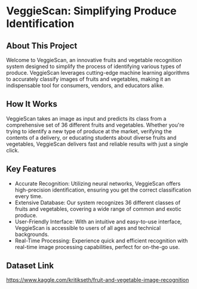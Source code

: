 # VeggieScan: Simplifying Produce Identification
## About This Project
Welcome to VeggieScan, an innovative fruits and vegetable recognition system designed to simplify the process of identifying various types of produce. VeggieScan leverages cutting-edge machine learning algorithms to accurately classify images of fruits and vegetables, making it an indispensable tool for consumers, vendors, and educators alike.

## How It Works
VeggieScan takes an image as input and predicts its class from a comprehensive set of 36 different fruits and vegetables. Whether you're trying to identify a new type of produce at the market, verifying the contents of a delivery, or educating students about diverse fruits and vegetables, VeggieScan delivers fast and reliable results with just a single click.

## Key Features
- Accurate Recognition: Utilizing neural networks, VeggieScan offers high-precision identification, ensuring you get the correct classification every time.
- Extensive Database: Our system recognizes 36 different classes of fruits and vegetables, covering a wide range of common and exotic produce.
- User-Friendly Interface: With an intuitive and easy-to-use interface, VeggieScan is accessible to users of all ages and technical backgrounds.
- Real-Time Processing: Experience quick and efficient recognition with real-time image processing capabilities, perfect for on-the-go use.

## Dataset Link
https://www.kaggle.com/kritikseth/fruit-and-vegetable-image-recognition
